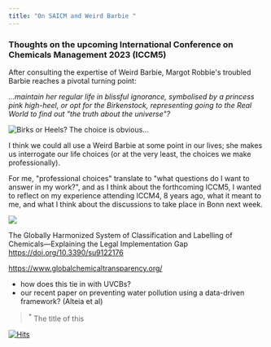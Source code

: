 ```yaml
---
title: "On SAICM and Weird Barbie "
---
```

### Thoughts on the upcoming International Conference on Chemicals Management 2023 (ICCM5)

After consulting the expertise of Weird Barbie, Margot Robbie's troubled Barbie reaches a pivotal turning point:

*...maintain her regular life in blissful ignorance, symbolised by a princess pink high-heel, or opt for the Birkenstock, representing going to the Real World to find out "the truth about the universe"?*

![Birks or Heels? The choice is obvious...](../images/saicm_barbie.png)

I think we could all use a Weird Barbie at some point in our lives; she makes us interrogate our life choices (or at the very least, the choices we make professionally).

For me, "professional choices" translate to "what questions do I want to answer in my work?", and as I think about the forthcoming ICCM5, I wanted to reflect on my experience attending ICCM4, 8 years ago, what it meant to me, and what I think about the discussions to take place in Bonn next week.







![](../images/saicm_ghs.png)

The Globally Harmonized System of Classification and Labelling of Chemicals—Explaining the Legal Implementation Gap
https://doi.org/10.3390/su9122176

https://www.globalchemicaltransparency.org/
- how does this tie in with UVCBs?
- our recent paper on preventing water pollution using a data-driven framework? (Alteia et al)

> <sup>*</sup> The title of this 

[![Hits]()](https://hits.seeyoufarm.com)




